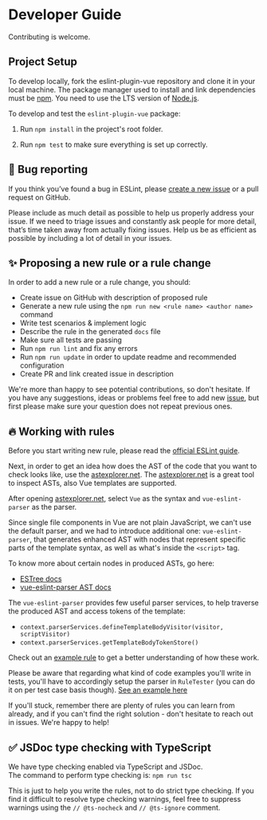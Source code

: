 # Developer Guide

Contributing is welcome.

## Project Setup

To develop locally, fork the eslint-plugin-vue repository and clone it in your local machine. The package manager used to install and link dependencies must be [npm](https://www.npmjs.com/). You need to use the LTS version of [Node.js](https://nodejs.org/).

To develop and test the `eslint-plugin-vue` package:

1. Run `npm install` in the project's root folder.

2. Run `npm test` to make sure everything is set up correctly.

## :bug: Bug reporting

If you think you’ve found a bug in ESLint, please [create a new issue](https://github.com/vuejs/eslint-plugin-vue/issues/new?labels=&template=bug_report.md) or a pull request on GitHub.

Please include as much detail as possible to help us properly address your issue. If we need to triage issues and constantly ask people for more detail, that’s time taken away from actually fixing issues. Help us be as efficient as possible by including a lot of detail in your issues.

## :sparkles: Proposing a new rule or a rule change

In order to add a new rule or a rule change, you should:

- Create issue on GitHub with description of proposed rule
- Generate a new rule using the `npm run new <rule name> <author name>` command
- Write test scenarios & implement logic
- Describe the rule in the generated `docs` file
- Make sure all tests are passing
- Run `npm run lint` and fix any errors
- Run `npm run update` in order to update readme and recommended configuration
- Create PR and link created issue in description

We're more than happy to see potential contributions, so don't hesitate. If you have any suggestions, ideas or problems feel free to add new [issue](https://github.com/vuejs/eslint-plugin-vue/issues), but first please make sure your question does not repeat previous ones.

## :fire: Working with rules

Before you start writing new rule, please read the [official ESLint guide](https://eslint.org/docs/developer-guide/working-with-rules).

Next, in order to get an idea how does the AST of the code that you want to check looks like, use the [astexplorer.net].
The [astexplorer.net] is a great tool to inspect ASTs, also Vue templates are supported.

After opening [astexplorer.net], select `Vue` as the syntax and `vue-eslint-parser` as the parser.

[astexplorer.net]: https://astexplorer.net/

Since single file components in Vue are not plain JavaScript, we can't use the default parser, and we had to introduce additional one: `vue-eslint-parser`, that generates enhanced AST with nodes that represent specific parts of the template syntax, as well as what's inside the `<script>` tag.

To know more about certain nodes in produced ASTs, go here:

- [ESTree docs](https://github.com/estree/estree)
- [vue-eslint-parser AST docs](https://github.com/vuejs/vue-eslint-parser/blob/master/docs/ast.md)

The `vue-eslint-parser` provides few useful parser services, to help traverse the produced AST and access tokens of the template:

- `context.parserServices.defineTemplateBodyVisitor(visitor, scriptVisitor)`
- `context.parserServices.getTemplateBodyTokenStore()`

Check out an [example rule](https://github.com/vuejs/eslint-plugin-vue/blob/master/lib/rules/mustache-interpolation-spacing.js) to get a better understanding of how these work.

Please be aware that regarding what kind of code examples you'll write in tests, you'll have to accordingly setup the parser in `RuleTester` (you can do it on per test case basis though). [See an example here](https://github.com/vuejs/eslint-plugin-vue/blob/master/tests/lib/rules/attribute-hyphenation.js#L19)

If you'll stuck, remember there are plenty of rules you can learn from already, and if you can't find the right solution - don't hesitate to reach out in issues. We're happy to help!

## :white_check_mark: JSDoc type checking with TypeScript

We have type checking enabled via TypeScript and JSDoc.  
The command to perform type checking is: `npm run tsc`

This is just to help you write the rules, not to do strict type checking. If you find it difficult to resolve type checking warnings, feel free to suppress warnings using the `// @ts-nocheck` and `// @ts-ignore` comment.
